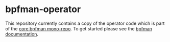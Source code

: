 # bpfman-operator

This repository currently contains a copy of the operator code which is part of
the [core bpfman mono-repo](https://github.com/bpfman/bpfman). To get started
please see the [bpfman documentation](https://bpfman.io/main).
